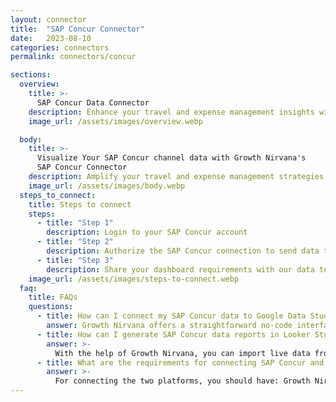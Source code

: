```yaml
---
layout: connector
title:  "SAP Concur Connector"
date:   2023-08-10
categories: connectors
permalink: connectors/concur

sections:
  overview:
    title: >-
      SAP Concur Data Connector
    description: Enhance your travel and expense management insights with SAP Concur integration. Seamlessly merge travel and expense data from SAP Concur with Looker Studio's analytical capabilities, unlocking insights that shape expense strategies, travel patterns, and operational excellence.
    image_url: /assets/images/overview.webp

  body:
    title: >-
      Visualize Your SAP Concur channel data with Growth Nirvana's
      SAP Concur Connector
    description: Amplify your travel and expense management strategies with SAP Concur insights integrated into Looker Studio.
    image_url: /assets/images/body.webp
  steps_to_connect:
    title: Steps to connect
    steps:
      - title: "Step 1"
        description: Login to your SAP Concur account
      - title: "Step 2"
        description: Authorize the SAP Concur connection to send data to Growth Nirvana
      - title: "Step 3"
        description: Share your dashboard requirements with our data team. We will build the report for you.
    image_url: /assets/images/steps-to-connect.webp
  faq:
    title: FAQs
    questions:
      - title: How can I connect my SAP Concur data to Google Data Studio/Looker Studio?
        answer: Growth Nirvana offers a straightforward no-code interface to connect to SAP Concur data sources.
      - title: How can I generate SAP Concur data reports in Looker Studio?
        answer: >-
          With the help of Growth Nirvana, you can import live data from SAP Concur into Looker Studio. These data can be viewed in charts, tables, and dashboards to generate branded reports that can be shared instantly.
      - title: What are the requirements for connecting SAP Concur and Looker Studio?
        answer: >-
          For connecting the two platforms, you should have: Growth Nirvana Account and SAP Concur Ads Account
---
```

